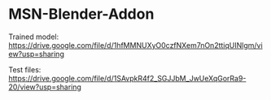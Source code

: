 # MSN-Blender-Addon

Trained model: https://drive.google.com/file/d/1hfMMNUXyO0czfNXem7nOn2ttiqUINlgm/view?usp=sharing

Test files: https://drive.google.com/file/d/1SAvpkR4f2_SGJJbM_JwUeXqGorRa9-20/view?usp=sharing
